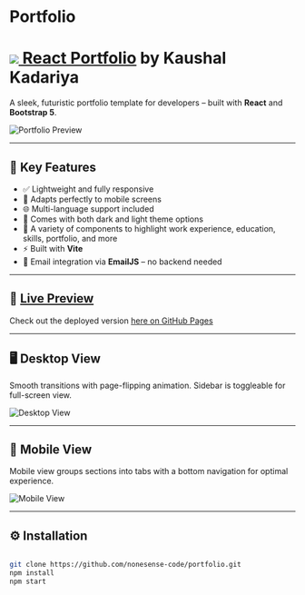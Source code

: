 # Portfolio

# [<img src="readme-assets/logo.png"> React Portfolio](https://kaushalkadariya.com.np) by **Kaushal Kadariya**

A sleek, futuristic portfolio template for developers – built with **React** and **Bootstrap 5**.

![Portfolio Preview](readme-assets/promo.png)

---

## 🚀 Key Features
- ✅ Lightweight and fully responsive
- 📱 Adapts perfectly to mobile screens
- 🌐 Multi-language support included
- 🌙 Comes with both dark and light theme options
- 💼 A variety of components to highlight work experience, education, skills, portfolio, and more
- ⚡ Built with **Vite**
- 📧 Email integration via **EmailJS** – no backend needed

---

## 🔗 [Live Preview](https://kaushalkadariya.com.np)

Check out the deployed version [here on GitHub Pages](https://kaushalkadariya.com.np)

---

## 🖥️ Desktop View

Smooth transitions with page-flipping animation. Sidebar is toggleable for full-screen view.

![Desktop View](readme-assets/desktop.png)

---

## 📱 Mobile View

Mobile view groups sections into tabs with a bottom navigation for optimal experience.

![Mobile View](readme-assets/mobile.png)

---

## ⚙️ Installation

```bash

git clone https://github.com/nonesense-code/portfolio.git
npm install
npm start
